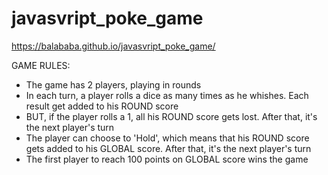 # javasvript_poke_game

https://balababa.github.io/javasvript_poke_game/

GAME RULES:

- The game has 2 players, playing in rounds
- In each turn, a player rolls a dice as many times as he whishes.
  Each result get added to his ROUND score
- BUT, if the player rolls a 1, all his ROUND score gets lost.
  After that, it's the next player's turn
- The player can choose to 'Hold', which means that his ROUND score gets added to his GLOBAL score.
  After that, it's the next player's turn
- The first player to reach 100 points on GLOBAL score wins the game

